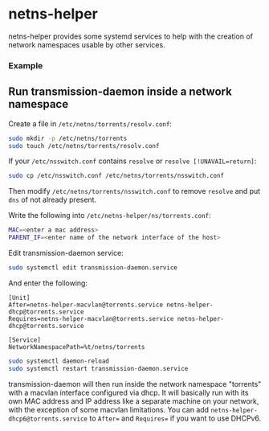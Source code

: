 netns-helper
==============================

netns-helper provides some systemd services to help with the creation of network namespaces usable by other services.

### Example

## Run transmission-daemon inside a network namespace

Create a file in `/etc/netns/torrents/resolv.conf`:

```sh
sudo mkdir -p /etc/netns/torrents
sudo touch /etc/netns/torrents/resolv.conf
```

If your `/etc/nsswitch.conf` contains `resolve` or `resolve [!UNAVAIL=return]`:

```sh
sudo cp /etc/nsswitch.conf /etc/netns/torrents/nsswitch.conf
```

Then modify `/etc/netns/torrents/nsswitch.conf` to remove `resolve` and put `dns` of not already present.

Write the following into `/etc/netns-helper/ns/torrents.conf`:

```sh
MAC=<enter a mac address>
PARENT_IF=<enter name of the network interface of the host>
```

Edit transmission-daemon service:

```sh
sudo systemctl edit transmission-daemon.service
```

And enter the following:

```
[Unit]
After=netns-helper-macvlan@torrents.service netns-helper-dhcp@torrents.service
Requires=netns-helper-macvlan@torrents.service netns-helper-dhcp@torrents.service

[Service]
NetworkNamespacePath=%t/netns/torrents
```

```sh
sudo systemctl daemon-reload
sudo systemctl restart transmission-daemon.service
```

transmission-daemon will then run inside the network namespace "torrents" with a macvlan interface configured via dhcp. It will basically run with its own MAC address and IP address like a separate machine on your network, with the exception of some macvlan limitations. You can add `netns-helper-dhcp6@torrents.service` to `After=` and `Requires=` if you want to use DHCPv6.
